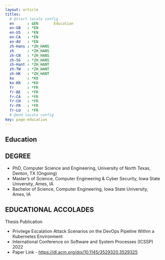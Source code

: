 ```yaml
---
layout: article
titles:
  # @start locale config
  en      : &EN       Education
  en-GB   : *EN
  en-US   : *EN
  en-CA   : *EN
  en-AU   : *EN
  zh-Hans : *ZH_HANS
  zh      : *ZH_HANS
  zh-CN   : *ZH_HANS
  zh-SG   : *ZH_HANS
  zh-Hant : *ZH_HANT
  zh-TW   : *ZH_HANT
  zh-HK   : *ZH_HANT
  ko      : *KO
  ko-KR   : *KO
  fr      : *FR
  fr-BE   : *FR
  fr-CA   : *FR
  fr-CH   : *FR
  fr-FR   : *FR
  fr-LU   : *FR
  # @end locale config
key: page-education
---
```

## Education

## DEGREE
- PhD, Computer Science and Engineering, University of North Texas, Denton, TX (Ongoing)
- Master’s of Science, Computer Engineering & Cyber Security, Iowa State University, Ames, IA
- Bachelor of Science, Computer Engineering, Iowa State University, Ames, IA  

## EDUCATIONAL ACCOLADES
Thesis Publication
- Privilege Escalation Attack Scenarios on the DevOps Pipeline Within a Kubernetes Environment 
- International Conference on Software and System Processes (ICSSP) 2022
- Paper Link - https://dl.acm.org/doi/10.1145/3529320.3529325